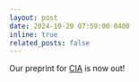 ```yaml
---
layout: post
date: 2024-10-20 07:59:00-0400
inline: true
related_posts: false
---
```


Our preprint for [CIA](https://arxiv.org/abs/2410.13394)  is now out!
